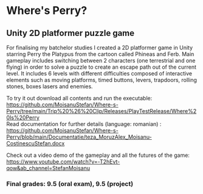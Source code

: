 # Where's Perry?
## Unity 2D platformer puzzle game

For finalising my batchelor studies I created a 2D platformer game in Unity starring Perry the Platypus from the cartoon called Phineas and Ferb. Main gameplay includes switching between 2 characters (one terrestrial and one flying) in order to solve a puzzle to create an escape path out of the current level. It includes 6 levels with different difficulties composed of interactive elements such as moving platforms, timed buttons, levers, trapdoors, rolling stones, boxes lasers and enemies.

To try it out download all contents and run the executable:  https://github.com/MoisanuStefan/Where-s-Perry/tree/main/Trip%20%26%20Clip/Releases/PlayTestRelease/Where%20Is%20Perry </br>
Read documentation for further details (language: romanian) : https://github.com/MoisanuStefan/Where-s-Perry/blob/main/Documentatie/teza_MoruzAlex_Moisanu-CostinescuStefan.docx </br>

Check out a video demo of the gameplay and all the futures of the game: https://www.youtube.com/watch?v=-T2hEvt-qow&ab_channel=StefanMoisanu
### Final grades: 9.5 (oral exam), 9.5 (project)
